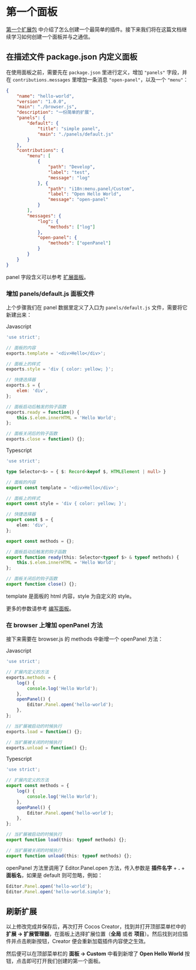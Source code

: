 # 第一个面板

[第一个扩展包](./first.md) 中介绍了怎么创建一个最简单的插件。接下来我们将在这篇文档继续学习如何创建一个面板并与之通信。

## 在描述文件 package.json 内定义面板

在使用面板之前，需要先在 `package.json` 里进行定义，增加 `"panels"` 字段，并在 `contributions.messages` 里增加一条消息 `"open-panel"`，以及一个 `"menu"`：

```json
{
    "name": "hello-world",
    "version": "1.0.0",
    "main": "./browser.js",
    "description": "一份简单的扩展",
    "panels": {
        "default": {
            "title": "simple panel",
            "main": "./panels/default.js"
        }
    },
    "contributions": {
        "menu": [
            {
                "path": "Develop",
                "label": "test",
                "message": "log"
            }, {
                "path": "i18n:menu.panel/Custom",
                "label": "Open Hello World",
                "message": "open-panel"
            }
        ],
        "messages": {
            "log": {
                "methods": ["log"]
            },
            "open-panel": {
                "methods": ["openPanel"]
            }
        }
    }
}
```

panel 字段含义可以参考 [扩展面板](./panel.md)。

### 增加 panels/default.js 面板文件

上个步骤我们在 panel 数据里定义了入口为 `panels/default.js` 文件，需要将它新建出来：

Javascript

```javascript
'use strict';

// 面板的内容
exports.template = '<div>Hello</div>';

// 面板上的样式
exports.style = 'div { color: yellow; }';

// 快捷选择器
exports.$ = {
    elem: 'div',
};

// 面板启动后触发的钩子函数
exports.ready = function() {
    this.$.elem.innerHTML = 'Hello World';
};

// 面板关闭后的钩子函数
exports.close = function() {};
```

Typescript

```typescript
'use strict';

type Selector<$> = { $: Record<keyof $, HTMLElement | null> }

// 面板的内容
export const template = '<div>Hello</div>';

// 面板上的样式
export const style = 'div { color: yellow; }';

// 快捷选择器
export const $ = {
    elem: 'div',
};

export const methods = {};

// 面板启动后触发的钩子函数
export function ready(this: Selector<typeof $> & typeof methods) {
    this.$.elem.innerHTML = 'Hello World';
};

// 面板关闭后的钩子函数
export function close() {};
```

template 是面板的 html 内容，style 为自定义的 style。

更多的参数请参考 [编写面板](./panel-boot.md)。

### 在 browser 上增加 openPanel 方法

接下来需要在 browser.js 的 methods 中新增一个 openPanel 方法：

Javascript

```javascript
'use strict';

// 扩展内定义的方法
exports.methods = {
    log() {
        console.log('Hello World');
    },
    openPanel() {
        Editor.Panel.open('hello-world');
    },
};

// 当扩展被启动的时候执行
exports.load = function() {};

// 当扩展被关闭的时候执行
exports.unload = function() {};
```

Typescript

```typescript
'use strict';

// 扩展内定义的方法
export const methods = {
    log() {
        console.log('Hello World');
    },
    openPanel() {
        Editor.Panel.open('hello-world');
    },
};

// 当扩展被启动的时候执行
export function load(this: typeof methods) {};

// 当扩展被关闭的时候执行
export function unload(this: typeof methods) {};
```

openPanel 方法里调用了 Editor.Panel.open 方法，传入参数是 **插件名字** + **.** + **面板名**，如果是 default 则可忽略，例如：

```javascript
Editor.Panel.open('hello-world');
Editor.Panel.open('hello-world.simple');
```

## 刷新扩展

以上修改完成并保存后，再次打开 Cocos Creator，找到并打开顶部菜单栏中的 **扩展 -> 扩展管理器**，在面板上选择扩展位置（**全局** 或者 **项目**）。然后找到对应插件并点击刷新按钮，Creator 便会重新加载插件内容使之生效。

然后便可以在顶部菜单栏的 **面板 -> Custom** 中看到新增了 **Open Hello World** 按钮，点击即可打开我们创建的第一个面板。
